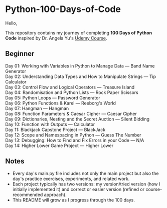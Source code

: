 # Python-100-Days-of-Code

Hello,

This repository contains my journey of completing **100 Days of Python Code** inspired by Dr. Angela Yu's [Udemy Course](https://www.udemy.com/course/100-days-of-code/).

## Beginner
Day 01: Working with Variables in Python to Manage Data — Band Name Generator  
Day 02: Understanding Data Types and How to Manipulate Strings — Tip Calculator  
Day 03: Control Flow and Logical Operators — Treasure Island  
Day 04: Randomisation and Python Lists — Rock Paper Scissors  
Day 05: Python Loops — Password Generator  
Day 06: Python Functions & Karel — Reeborg's World  
Day 07: Hangman — Hangman  
Day 08: Function Parameters & Caesar Cipher — Caesar Cipher  
Day 09: Dictionaries, Nesting and the Secret Auction — Silent Bidding  
Day 10: Function with Outputs — Calculator  
Day 11: Blackjack Capstone Project — BlackJack  
Day 12: Scope and Namespacing in Python — Guess The Number  
Day 13: Debugging: How to Find and Fix Errors in your Code — N/A  
Day 14: Higher Lower Game Project — Higher Lower  

## Notes
* Every day's main.py file includes not only the main project but also the day's practice exercises, experiments, and related work.
* Each project typically has two versions: my version/tried version (how I initially implemented it) and correct or easier version (refined or course-recommended approach).
* This README will grow as I progress through the 100 days.

